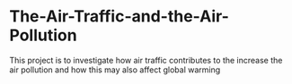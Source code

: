 # The-Air-Traffic-and-the-Air-Pollution
This project is to investigate how air traffic contributes to the increase the air pollution and how this may also affect global warming
